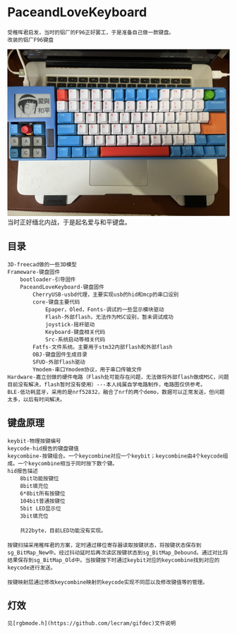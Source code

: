 # PaceandLoveKeyboard
    受稚晖君启发，当时的铝厂的F96正好罢工，于是准备自己做一款键盘。
    改装的铝厂F96键盘
![](https://github.com/Marspacecraft/PaceandLoveKeyboard/blob/main/image/1.jpeg)    
    当时正好缅北内战，于是起名爱与和平键盘。
## 目录
    3D-freecad做的一些3D模型
    Frameware-键盘固件
        bootloader-引导固件
        PaceandLoveKeyboard-键盘固件
            CherryUSB-usbd代理，主要实现usb的hid和mcp的串口设别
            core-键盘主要代码
                Epaper，Oled，Fonts-调试的一些显示模块驱动
                Flash-外部flash，无法作为MSC设别，暂未调试成功
                joystick-摇杆驱动
                Keyboard-键盘相关代码
                Src-系统启动等相关代码
            Fatfs-文件系统。主要用于stm32内部flash和外部flash
            OBJ-键盘固件生成目录
            SFUD-外部flash驱动
            Ymodem-串口Ymodem协议，用于串口传输文件
    Hardware-嘉立创做的硬件电路（Flash处可能存在问题，无法做将外部flash做成MSC，问题目前没有解决，flash暂时没有使用）---本人纯属自学电路制作，电路图仅供参考。
    BLE-低功耗蓝牙，采用的是nrf52832，融合了nrf的两个demo，数据可以正常发送，但问题太多，以后有时间解决。

## 键盘原理
    keybit-物理按键编号
    keycode-hid报告的键盘键值
    keycombine-按键组合。一个keycombine对应一个keybit；keycombine由4个keycode组成。一个keycombine相当于同时按下数个键。
    hid报告描述
        8bit功能按键位
        8bit填充位
        6*8bit所有按键位
        104bit普通按键位
        5bit LED显示位
        3bit填充位

        共22byte，目前LED功能没有实现。

    按键扫描采用稚晖君的方案，定时通过移位寄存器读取按键状态，将按键状态保存到sg_BitMap_New中。经过抖动延时后再次读区按键状态到sg_BitMap_Debound。通过对比将结果保存到sg_BitMap_Old中。当按键按下时通过keybit对应的keycombine找到对应的keycode进行发送。

    按键映射层通过修改keycombine映射的keycode实现不同层以及修改键值等的管理。

## 灯效
    见[rgbmode.h](https://github.com/lecram/gifdec)文件说明


